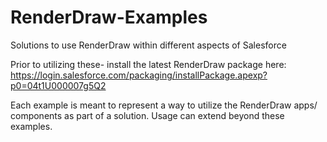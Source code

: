 # RenderDraw-Examples
Solutions to use RenderDraw within different aspects of Salesforce 

Prior to utilizing these- install the latest RenderDraw package here: 
https://login.salesforce.com/packaging/installPackage.apexp?p0=04t1U000007g5Q2


Each example is meant to represent a way to utilize the RenderDraw apps/ components as part of a solution. Usage can extend beyond these examples.
